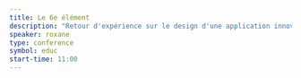 ```yaml
---
title: Le 6e élément
description: "Retour d'expérience sur le design d'une application innovante pour aider à une meilleur gestion des déchets."
speaker: roxane
type: conference
symbol: educ
start-time: 11:00
---
```

